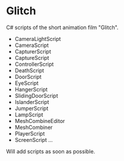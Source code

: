 # Glitch
C# scripts of the short animation film "Glitch".

- CameraLightScript
- CameraScript
- CapturerScript
- CaptureScript
- ControllerScript
- DeathScript
- DoorScript
- EyeScript
- HangerScript
- SlidingDoorScript
- IslanderScript
- JumperScript
- LampScript
- MeshCombineEditor
- MeshCombiner
- PlayerScript
- ScreenScript
...

Will add scripts as soon as possible.
